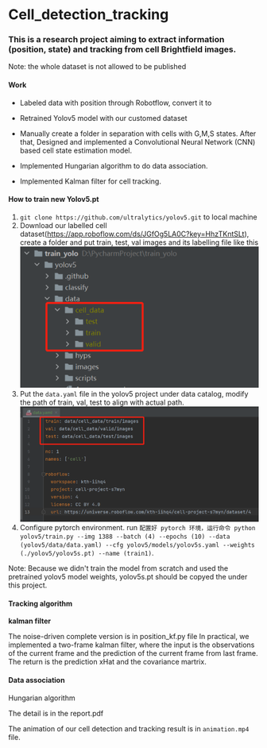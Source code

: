 # Cell_detection_tracking

### This is a research project aiming to extract information (position, state) and tracking from cell Brightfield images.

Note: the whole dataset is not allowed to be published

#### Work
- Labeled data with position through Robotflow, convert it to 

- Retrained Yolov5 model with our customed dataset

- Manually create a folder in separation with cells with G,M,S states. After that, Designed and implemented a Convolutional Neural Network (CNN) based cell state estimation model.

- Implemented Hungarian algorithm to do data association.
- Implemented Kalman filter for cell tracking.

#### How to train new Yolov5.pt
1. `git clone https://github.com/ultralytics/yolov5.git` to local machine
2. Download our labelled cell dataset(https://app.roboflow.com/ds/JGfOg5LA0C?key=HhzTKntSLt), create a folder and put train, test, val images and its labelling file like this
![1](instruction1.png)
3. Put the `data.yaml` file in the yolov5 project under data catalog, modify the path of train, val, test to align with actual path.
![2](instruction2.png)
4. Configure pytorch environment. run `配置好 pytorch 环境，运行命令
python yolov5/train.py --img 1388 --batch (4) --epochs (10) --data 
(yolov5/data/data.yaml) --cfg yolov5/models/yolov5s.yaml --weights 
(./yolov5/yolov5s.pt) --name (train1)`.

Note: Because we didn't train the model from scratch and used the pretrained yolov5 model weights, yolov5s.pt should be copyed the under this project.

#### Tracking algorithm
**kalman filter**

The noise-driven complete version is in position_kf.py file
In practical, we implemented a two-frame kalman filter, where the input is the observations of the current frame and the prediction of the current frame from last frame. The return is the prediction xHat and the covariance martrix.

#### Data association
Hungarian algorithm

The detail is in the report.pdf

The animation of our cell detection and tracking result is in `animation.mp4` file.